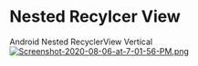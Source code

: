 # Nested Recylcer View
Android Nested RecyclerView Vertical
[![Screenshot-2020-08-06-at-7-01-56-PM.png](https://i.postimg.cc/Vsrn7WL9/Screenshot-2020-08-06-at-7-01-56-PM.png)](https://postimg.cc/NLtKFTXL)
